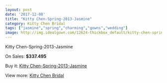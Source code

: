 ```yaml
---
layout: post
date: '2017-12-08'
title: "Kitty Chen-Spring-2013-Jasmine"
category: Kitty Chen Bridal
tags: ["jasmine","spring","charming","gowns","wedding"]
image: http://img.idealgown.com/12624-thickbox_default/kitty-chen-spring-2013-jasmine.jpg
---
```

Kitty Chen-Spring-2013-Jasmine

On Sales: **$337.495**
<a href="https://www.idealgown.com/en/kitty-chen-bridal/5086-kitty-chen-spring-2013-jasmine.html"><amp-img layout="responsive" width="600" height="600" src="//img.idealgown.com/12624-thickbox_default/kitty-chen-spring-2013-jasmine.jpg" alt="Kitty Chen-Spring-2013-Jasmine 0" /></a>
<a href="https://www.idealgown.com/en/kitty-chen-bridal/5086-kitty-chen-spring-2013-jasmine.html"><amp-img layout="responsive" width="600" height="600" src="//img.idealgown.com/12625-thickbox_default/kitty-chen-spring-2013-jasmine.jpg" alt="Kitty Chen-Spring-2013-Jasmine 1" /></a>

Buy it: [Kitty Chen-Spring-2013-Jasmine](https://www.idealgown.com/en/kitty-chen-bridal/5086-kitty-chen-spring-2013-jasmine.html "Kitty Chen-Spring-2013-Jasmine")

View more: [Kitty Chen Bridal](https://www.idealgown.com/en/65-kitty-chen-bridal "Kitty Chen Bridal")